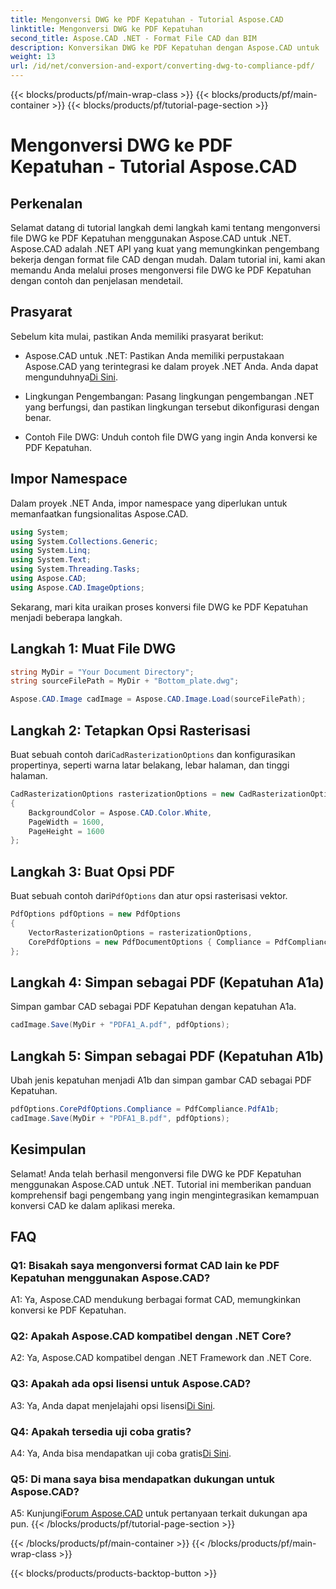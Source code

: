 ```yaml
---
title: Mengonversi DWG ke PDF Kepatuhan - Tutorial Aspose.CAD
linktitle: Mengonversi DWG ke PDF Kepatuhan
second_title: Aspose.CAD .NET - Format File CAD dan BIM
description: Konversikan DWG ke PDF Kepatuhan dengan Aspose.CAD untuk .NET. Ikuti tutorial kami untuk panduan langkah demi langkah.
weight: 13
url: /id/net/conversion-and-export/converting-dwg-to-compliance-pdf/
---
```


{{< blocks/products/pf/main-wrap-class >}}
{{< blocks/products/pf/main-container >}}
{{< blocks/products/pf/tutorial-page-section >}}

# Mengonversi DWG ke PDF Kepatuhan - Tutorial Aspose.CAD

## Perkenalan

Selamat datang di tutorial langkah demi langkah kami tentang mengonversi file DWG ke PDF Kepatuhan menggunakan Aspose.CAD untuk .NET. Aspose.CAD adalah .NET API yang kuat yang memungkinkan pengembang bekerja dengan format file CAD dengan mudah. Dalam tutorial ini, kami akan memandu Anda melalui proses mengonversi file DWG ke PDF Kepatuhan dengan contoh dan penjelasan mendetail.

## Prasyarat

Sebelum kita mulai, pastikan Anda memiliki prasyarat berikut:

-  Aspose.CAD untuk .NET: Pastikan Anda memiliki perpustakaan Aspose.CAD yang terintegrasi ke dalam proyek .NET Anda. Anda dapat mengunduhnya[Di Sini](https://releases.aspose.com/cad/net/).

- Lingkungan Pengembangan: Pasang lingkungan pengembangan .NET yang berfungsi, dan pastikan lingkungan tersebut dikonfigurasi dengan benar.

- Contoh File DWG: Unduh contoh file DWG yang ingin Anda konversi ke PDF Kepatuhan.

## Impor Namespace

Dalam proyek .NET Anda, impor namespace yang diperlukan untuk memanfaatkan fungsionalitas Aspose.CAD.

```csharp
using System;
using System.Collections.Generic;
using System.Linq;
using System.Text;
using System.Threading.Tasks;
using Aspose.CAD;
using Aspose.CAD.ImageOptions;
```

Sekarang, mari kita uraikan proses konversi file DWG ke PDF Kepatuhan menjadi beberapa langkah.

## Langkah 1: Muat File DWG

```csharp
string MyDir = "Your Document Directory";
string sourceFilePath = MyDir + "Bottom_plate.dwg";

Aspose.CAD.Image cadImage = Aspose.CAD.Image.Load(sourceFilePath);
```

## Langkah 2: Tetapkan Opsi Rasterisasi

 Buat sebuah contoh dari`CadRasterizationOptions` dan konfigurasikan propertinya, seperti warna latar belakang, lebar halaman, dan tinggi halaman.

```csharp
CadRasterizationOptions rasterizationOptions = new CadRasterizationOptions
{
    BackgroundColor = Aspose.CAD.Color.White,
    PageWidth = 1600,
    PageHeight = 1600
};
```

## Langkah 3: Buat Opsi PDF

 Buat sebuah contoh dari`PdfOptions` dan atur opsi rasterisasi vektor.

```csharp
PdfOptions pdfOptions = new PdfOptions
{
    VectorRasterizationOptions = rasterizationOptions,
    CorePdfOptions = new PdfDocumentOptions { Compliance = PdfCompliance.PdfA1a }
};
```

## Langkah 4: Simpan sebagai PDF (Kepatuhan A1a)

Simpan gambar CAD sebagai PDF Kepatuhan dengan kepatuhan A1a.

```csharp
cadImage.Save(MyDir + "PDFA1_A.pdf", pdfOptions);
```

## Langkah 5: Simpan sebagai PDF (Kepatuhan A1b)

Ubah jenis kepatuhan menjadi A1b dan simpan gambar CAD sebagai PDF Kepatuhan.

```csharp
pdfOptions.CorePdfOptions.Compliance = PdfCompliance.PdfA1b;
cadImage.Save(MyDir + "PDFA1_B.pdf", pdfOptions);
```

## Kesimpulan

Selamat! Anda telah berhasil mengonversi file DWG ke PDF Kepatuhan menggunakan Aspose.CAD untuk .NET. Tutorial ini memberikan panduan komprehensif bagi pengembang yang ingin mengintegrasikan kemampuan konversi CAD ke dalam aplikasi mereka.

## FAQ

### Q1: Bisakah saya mengonversi format CAD lain ke PDF Kepatuhan menggunakan Aspose.CAD?

A1: Ya, Aspose.CAD mendukung berbagai format CAD, memungkinkan konversi ke PDF Kepatuhan.

### Q2: Apakah Aspose.CAD kompatibel dengan .NET Core?

A2: Ya, Aspose.CAD kompatibel dengan .NET Framework dan .NET Core.

### Q3: Apakah ada opsi lisensi untuk Aspose.CAD?

 A3: Ya, Anda dapat menjelajahi opsi lisensi[Di Sini](https://purchase.aspose.com/buy).

### Q4: Apakah tersedia uji coba gratis?

 A4: Ya, Anda bisa mendapatkan uji coba gratis[Di Sini](https://releases.aspose.com/).

### Q5: Di mana saya bisa mendapatkan dukungan untuk Aspose.CAD?

A5: Kunjungi[Forum Aspose.CAD](https://forum.aspose.com/c/cad/19) untuk pertanyaan terkait dukungan apa pun.
{{< /blocks/products/pf/tutorial-page-section >}}

{{< /blocks/products/pf/main-container >}}
{{< /blocks/products/pf/main-wrap-class >}}

{{< blocks/products/products-backtop-button >}}
